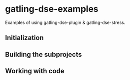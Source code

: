 # gatling-dse-examples

Examples of using gatling-dse-plugin & gatling-dse-stress.

## Initialization

## Building the subprojects


## Working with code



